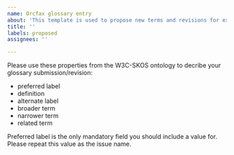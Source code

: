 ```yaml
---
name: Orcfax glossary entry
about: 'This template is used to propose new terms and revisions for existing terms. '
title: ''
labels: proposed
assignees: ''

---
```


Please use these properties from the W3C-SKOS ontology to decribe your glossary submission/revision:
- preferred label
- definition
- alternate label
- broader term
- narrower term
- related term

Preferred label is the only mandatory field you should include a value for. Please repeat this value as the issue name. 
